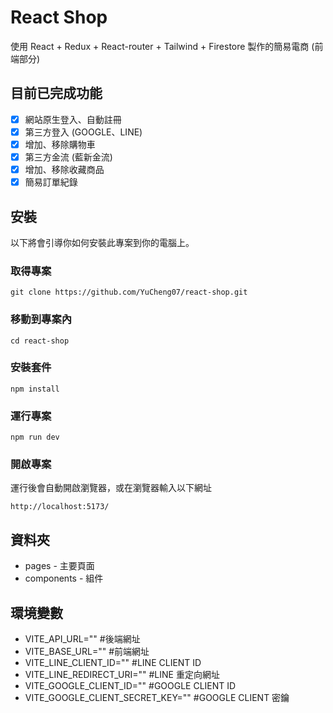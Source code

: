 # React Shop

使用 React + Redux + React-router + Tailwind + Firestore 製作的簡易電商 (前端部分)

## 目前已完成功能

- [x] 網站原生登入、自動註冊
- [x] 第三方登入 (GOOGLE、LINE)
- [x] 增加、移除購物車
- [x] 第三方金流 (藍新金流)
- [x] 增加、移除收藏商品
- [x] 簡易訂單紀錄

## 安裝
以下將會引導你如何安裝此專案到你的電腦上。

### 取得專案

```
git clone https://github.com/YuCheng07/react-shop.git
```

### 移動到專案內

```
cd react-shop
```

### 安裝套件

```
npm install
```

### 運行專案

```
npm run dev
```

### 開啟專案

運行後會自動開啟瀏覽器，或在瀏覽器輸入以下網址

```
http://localhost:5173/
```

## 資料夾
- pages - 主要頁面
- components - 組件

## 環境變數
- VITE_API_URL=""  #後端網址
- VITE_BASE_URL=""  #前端網址
- VITE_LINE_CLIENT_ID=""  #LINE CLIENT ID
- VITE_LINE_REDIRECT_URI=""  #LINE 重定向網址
- VITE_GOOGLE_CLIENT_ID=""  #GOOGLE CLIENT ID
- VITE_GOOGLE_CLIENT_SECRET_KEY=""  #GOOGLE CLIENT 密鑰